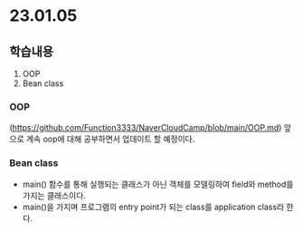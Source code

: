 # 23.01.05

## 학습내용
1. OOP
2. Bean class

### OOP
(https://github.com/Function3333/NaverCloudCamp/blob/main/OOP.md)
앞으로 계속 oop에 대해 공부하면서 업데이트 할 예정이다.

### Bean class
- main() 함수를 통해 실행되는 클래스가 아닌 객체를 모델링하여 field와 method를 가지는 클래스이다.
- main()을 가지며 프로그램의 entry point가 되는 class를 application class라 한다. 


